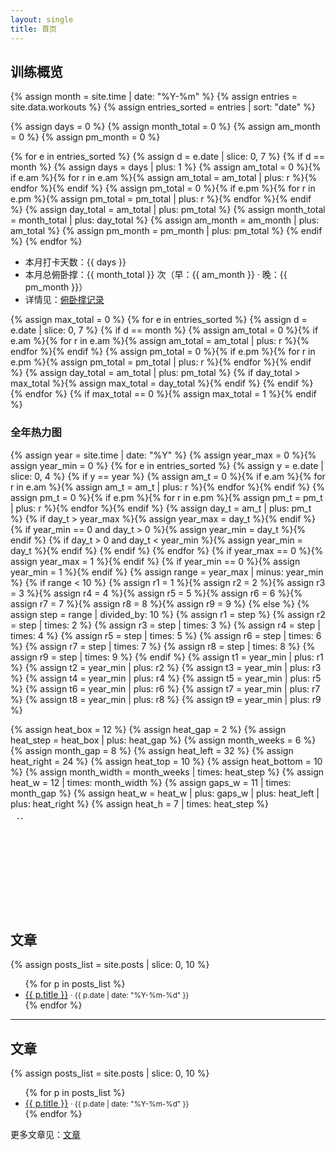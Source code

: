 ```yaml
---
layout: single
title: 首页
---
```


## 训练概览
{% assign month = site.time | date: "%Y-%m" %}
{% assign entries = site.data.workouts %}
{% assign entries_sorted = entries | sort: "date" %}

{% assign days = 0 %}
{% assign month_total = 0 %}
{% assign am_month = 0 %}
{% assign pm_month = 0 %}

{% for e in entries_sorted %}
  {% assign d = e.date | slice: 0, 7 %}
  {% if d == month %}
    {% assign days = days | plus: 1 %}
    {% assign am_total = 0 %}{% if e.am %}{% for r in e.am %}{% assign am_total = am_total | plus: r %}{% endfor %}{% endif %}
    {% assign pm_total = 0 %}{% if e.pm %}{% for r in e.pm %}{% assign pm_total = pm_total | plus: r %}{% endfor %}{% endif %}
    {% assign day_total = am_total | plus: pm_total %}
    {% assign month_total = month_total | plus: day_total %}
    {% assign am_month = am_month | plus: am_total %}
    {% assign pm_month = pm_month | plus: pm_total %}
  {% endif %}
{% endfor %}

- 本月打卡天数：{{ days }}
- 本月总俯卧撑：{{ month_total }} 次（早：{{ am_month }} · 晚：{{ pm_month }}）
- 详情见：[俯卧撑记录](/workout/)

{% assign max_total = 0 %}
{% for e in entries_sorted %}
  {% assign d = e.date | slice: 0, 7 %}
  {% if d == month %}
    {% assign am_total = 0 %}{% if e.am %}{% for r in e.am %}{% assign am_total = am_total | plus: r %}{% endfor %}{% endif %}
    {% assign pm_total = 0 %}{% if e.pm %}{% for r in e.pm %}{% assign pm_total = pm_total | plus: r %}{% endfor %}{% endif %}
    {% assign day_total = am_total | plus: pm_total %}
    {% if day_total > max_total %}{% assign max_total = day_total %}{% endif %}
  {% endif %}
{% endfor %}
{% if max_total == 0 %}{% assign max_total = 1 %}{% endif %}

### 全年热力图
{% assign year = site.time | date: "%Y" %}
{% assign year_max = 0 %}{% assign year_min = 0 %}
{% for e in entries_sorted %}
  {% assign y = e.date | slice: 0, 4 %}
  {% if y == year %}
    {% assign am_t = 0 %}{% if e.am %}{% for r in e.am %}{% assign am_t = am_t | plus: r %}{% endfor %}{% endif %}
    {% assign pm_t = 0 %}{% if e.pm %}{% for r in e.pm %}{% assign pm_t = pm_t | plus: r %}{% endfor %}{% endif %}
    {% assign day_t = am_t | plus: pm_t %}
    {% if day_t > year_max %}{% assign year_max = day_t %}{% endif %}
    {% if year_min == 0 and day_t > 0 %}{% assign year_min = day_t %}{% endif %}
    {% if day_t > 0 and day_t < year_min %}{% assign year_min = day_t %}{% endif %}
  {% endif %}
{% endfor %}
{% if year_max == 0 %}{% assign year_max = 1 %}{% endif %}
{% if year_min == 0 %}{% assign year_min = 1 %}{% endif %}
{% assign range = year_max | minus: year_min %}
{% if range < 10 %}
  {% assign r1 = 1 %}{% assign r2 = 2 %}{% assign r3 = 3 %}{% assign r4 = 4 %}{% assign r5 = 5 %}{% assign r6 = 6 %}{% assign r7 = 7 %}{% assign r8 = 8 %}{% assign r9 = 9 %}
{% else %}
  {% assign step = range | divided_by: 10 %}
  {% assign r1 = step %}
  {% assign r2 = step | times: 2 %}
  {% assign r3 = step | times: 3 %}
  {% assign r4 = step | times: 4 %}
  {% assign r5 = step | times: 5 %}
  {% assign r6 = step | times: 6 %}
  {% assign r7 = step | times: 7 %}
  {% assign r8 = step | times: 8 %}
  {% assign r9 = step | times: 9 %}
{% endif %}
{% assign t1 = year_min | plus: r1 %}
{% assign t2 = year_min | plus: r2 %}
{% assign t3 = year_min | plus: r3 %}
{% assign t4 = year_min | plus: r4 %}
{% assign t5 = year_min | plus: r5 %}
{% assign t6 = year_min | plus: r6 %}
{% assign t7 = year_min | plus: r7 %}
{% assign t8 = year_min | plus: r8 %}
{% assign t9 = year_min | plus: r9 %}

{% assign heat_box = 12 %}
{% assign heat_gap = 2 %}
{% assign heat_step = heat_box | plus: heat_gap %}
{% assign month_weeks = 6 %}
{% assign month_gap = 8 %}
{% assign heat_left = 32 %}
{% assign heat_right = 24 %}
{% assign heat_top = 10 %}
{% assign heat_bottom = 10 %}
{% assign month_width = month_weeks | times: heat_step %}
{% assign heat_w = 12 | times: month_width %}
{% assign gaps_w = 11 | times: month_gap %}
{% assign heat_w = heat_w | plus: gaps_w | plus: heat_left | plus: heat_right %}
{% assign heat_h = 7 | times: heat_step %}
<div class="heatmap-scroll">
  <svg width="{{ heat_w }}" height="{{ heat_h | plus: heat_top | plus: heat_bottom | plus: 24 }}" viewBox="0 0 {{ heat_w }} {{ heat_h | plus: heat_top | plus: heat_bottom | plus: 24 }}" xmlns="http://www.w3.org/2000/svg">
    <g transform="translate(0, {{ heat_top }})">
      {% for m in (1..12) %}
      {% assign mm = m %}{% if m < 10 %}{% assign mm = "0" | append: m %}{% endif %}
      {% assign month_str = year | append: "-" | append: mm %}
      {% assign first_day = month_str | append: "-01" %}
      {% assign first_w = first_day | date: "%w" | plus: 0 %}
      {% assign m_index = m | minus: 1 %}
      {% assign mw = month_width | times: m_index %}
      {% assign mg = month_gap | times: m_index %}
      {% assign month_offset = heat_left | plus: mw | plus: mg %}
      {% for i in (1..31) %}
        {% assign dd = i %}{% if i < 10 %}{% assign dd = "0" | append: i %}{% endif %}
        {% assign day_date = month_str | append: "-" | append: dd %}
        {% assign d_m = day_date | date: "%Y-%m" %}
        {% if d_m == month_str %}
          {% assign dow = day_date | date: "%w" | plus: 0 %}
          {% assign col_base = i | minus: 1 | plus: first_w %}
          {% assign col = col_base | divided_by: 7 %}
          {% assign col_px = col | times: heat_step %}
          {% assign x = month_offset | plus: col_px %}
          {% assign y = dow | times: heat_step %}
          {% assign day_total = 0 %}
          {% for e in entries_sorted %}
            {% if e.date == day_date %}
              {% assign am_t = 0 %}{% if e.am %}{% for r in e.am %}{% assign am_t = am_t | plus: r %}{% endfor %}{% endif %}
              {% assign pm_t = 0 %}{% if e.pm %}{% for r in e.pm %}{% assign pm_t = pm_t | plus: r %}{% endfor %}{% endif %}
              {% assign day_total = am_t | plus: pm_t %}
            {% endif %}
          {% endfor %}
          {% assign fill = "#ebedf0" %}
          {% if day_total > 0 and day_total <= t1 %}{% assign fill = "#eef8d6" %}{% endif %}
          {% if day_total > t1 and day_total <= t2 %}{% assign fill = "#e6f5c9" %}{% endif %}
          {% if day_total > t2 and day_total <= t3 %}{% assign fill = "#d6efaa" %}{% endif %}
          {% if day_total > t3 and day_total <= t4 %}{% assign fill = "#c6e48b" %}{% endif %}
          {% if day_total > t4 and day_total <= t5 %}{% assign fill = "#b2dc78" %}{% endif %}
          {% if day_total > t5 and day_total <= t6 %}{% assign fill = "#a5d76e" %}{% endif %}
          {% if day_total > t6 and day_total <= t7 %}{% assign fill = "#8ac55e" %}{% endif %}
          {% if day_total > t7 and day_total <= t8 %}{% assign fill = "#66b34f" %}{% endif %}
          {% if day_total > t8 and day_total <= t9 %}{% assign fill = "#2ca244" %}{% endif %}
          {% if day_total > t9 %}{% assign fill = "#196127" %}{% endif %}
          <rect x="{{ x }}" y="{{ y }}" width="{{ heat_box }}" height="{{ heat_box }}" rx="2" ry="2" fill="{{ fill }}"><title>{{ day_date }}: {{ day_total }} 次</title></rect>
        {% endif %}
      {% endfor %}
      {% endfor %}
      {% assign label_y = heat_h | plus: 16 %}
      {% for m in (1..12) %}
        {% assign m_index = m | minus: 1 %}
        {% assign mw = month_width | times: m_index %}
        {% assign mg = month_gap | times: m_index %}
        {% assign month_offset = heat_left | plus: mw | plus: mg %}
        {% assign half_month = month_width | divided_by: 2 %}
        {% assign lx = month_offset | plus: half_month %}
        <text class="month-label" x="{{ lx }}" y="{{ label_y }}" text-anchor="middle">{{ m }}</text>
      {% endfor %}
    </g>
  </svg>
</div>


## 文章
{% assign posts_list = site.posts | slice: 0, 10 %}
<ul>
{% for p in posts_list %}
  <li><a href="{{ p.url }}">{{ p.title }}</a> <small>· {{ p.date | date: "%Y-%m-%d" }}</small></li>
{% endfor %}
</ul>

<hr class="section-sep" />

## 文章
{% assign posts_list = site.posts | slice: 0, 10 %}
<ul>
{% for p in posts_list %}
  <li><a href="{{ p.url }}">{{ p.title }}</a> <small>· {{ p.date | date: "%Y-%m-%d" }}</small></li>
{% endfor %}
</ul>

更多文章见：[文章](/blog/)
